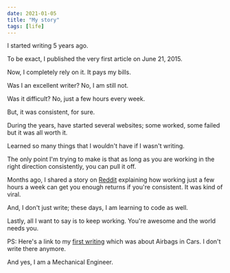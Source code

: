 ```yaml
---
date: 2021-01-05
title: "My story"
tags: [life]
---
```


I started writing 5 years ago.

To be exact, I published the very first article on June 21, 2015.

Now, I completely rely on it. It pays my bills.

Was I an excellent writer? No, I am still not.

Was it difficult? No, just a few hours every week.

But, it was consistent, for sure.

During the years, have started several websites; some worked, some failed but it was all worth it.

Learned so many things that I wouldn't have if I wasn't writing.

The only point I'm trying to make is that as long as you are working in the right direction consistently, you can pull it off.

Months ago, I shared a story on [Reddit](https://bit.ly/39h8puq) explaining how working just a few hours a week can get you enough returns if you're consistent. It was kind of viral.

And, I don't just write; these days, I am learning to code as well.

Lastly, all I want to say is to keep working. You're awesome and the world needs you.

PS: Here's a link to my [first writing](https://bit.ly/2UYZPYP) which was about Airbags in Cars. I don't write there anymore.

And yes, I am a Mechanical Engineer.